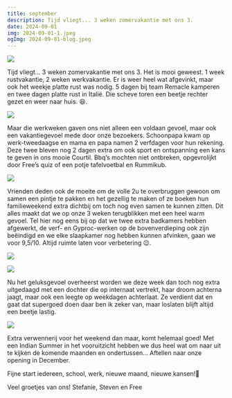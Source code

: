 ```yaml
---
title: september
description: Tijd vliegt... 3 weken zomervakantie met ons 3.
date: 2024-09-01
img: 2024-09-01-1.jpeg
ogImg: 2024-09-01-blog.jpeg
---
```


![](2024-09-01-1.jpeg)

Tijd vliegt… 3 weken zomervakantie met ons 3. Het is mooi geweest. 1 week rustvakantie, 2 weken werkvakantie. Er is weer heel wat afgevinkt, maar ook het weekje platte rust was nodig. 5 dagen bij team Remacle kamperen en twee dagen platte rust in Italië. Die scheve toren een beetje rechter gezet en weer naar huis. 😆.

![](2024-09-01-3.jpeg)

Maar die werkweken gaven ons niet alleen een voldaan gevoel, maar ook een vakantiegevoel mede door onze bezoekers. Schoonpapa kwam op werk-tweedaagse en mama en papa namen 2 verfdagen voor hun rekening. Deze twee bleven nog 2 dagen extra om ook sport en ontspanning een kans te geven in ons mooie Courtil. Bbq’s mochten niet ontbreken, opgevrolijkt door Free’s quiz of een potje tafelvoetbal en Rummikub.

![](2024-09-01-2.jpeg)

Vrienden deden ook de moeite om de volle 2u te overbruggen gewoon om samen een pintje te pakken en het gezellig te maken of ze boeken hun familieweekend extra dichtbij om toch nog even samen te kunnen zitten. Dit alles maakt dat we op onze 3 weken terugblikken met een heel warm gevoel. Tel hier nog eens bij op dat we twee extra badkamers hebben afgewerkt, de verf- en Gyproc-werken op de bovenverdieping ook zijn beëindigd en we elke slaapkamer nog hebben kunnen afvinken, gaan we voor 9,5/10. Altijd ruimte laten voor verbetering 😉.

![](2024-09-01-4.jpeg)

![](2024-09-01-5.jpeg)

Nu het geluksgevoel overheerst worden we deze week dan toch nog extra uitgedaagd met een dochter die op internaat vertrekt, haar droom achterna jaagt, maar ook een leegte op weekdagen achterlaat. Ze verdient dat en gaat dat supergoed doen daar ben ik zeker van, maar loslaten blijft altijd een beetje lastig.

![](2024-09-01-6.jpeg)

Extra verwennerij voor het weekend dan maar, komt helemaal goed! Met een Indian Summer in het vooruitzicht hebben we dus heel wat om naar uit te kijken de komende maanden en ondertussen... Aftellen naar onze opening in December.

Fijne start iedereen, school, werk, nieuwe maand, nieuwe kansen!🤩

Veel groetjes van ons!
Stefanie, Steven en Free
